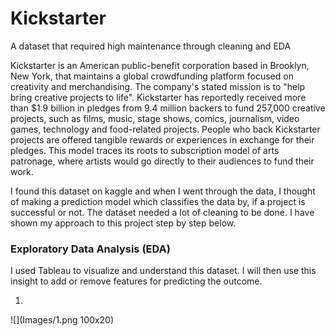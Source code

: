 # Kickstarter
A dataset that required high maintenance through cleaning and EDA

Kickstarter is an American public-benefit corporation based in Brooklyn, New York, that maintains a global crowdfunding platform focused on creativity and merchandising. The company's stated mission is to "help bring creative projects to life". Kickstarter has reportedly received more than $1.9 billion in pledges from 9.4 million backers to fund 257,000 creative projects, such as films, music, stage shows, comics, journalism, video games, technology and food-related projects.
People who back Kickstarter projects are offered tangible rewards or experiences in exchange for their pledges. This model traces its roots to subscription model of arts patronage, where artists would go directly to their audiences to fund their work.

I found this dataset on kaggle and when I went through the data, I thought of making a prediction model which classifies the data by, if a project is successful or not. The dataset needed a lot of cleaning to be done. I have shown my approach to this project step by step below.

### Exploratory Data Analysis (EDA)

I used Tableau to visualize and understand this dataset. I will then use this insight to add or remove features for predicting the outcome.

1.
![](Images/1.png 100x20)

